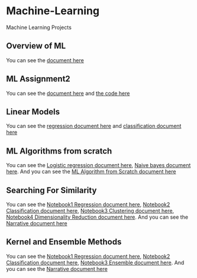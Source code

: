 # Machine-Learning
Machine Learning Projects

## Overview of ML
You can see the [document here](Overview_of_ML.pdf)

## ML Assignment2
You can see the [document here](ML_Assignment2.pdf) and [the code here](main.cpp)

## Linear Models
You can see the [regression document here](regression.pdf) and [classification document here](Classification.pdf)

## ML Algorithms from scratch
You can see the [Logistic regression document here](LRscratch.cpp), [Naive bayes document here](NBscratch.cpp).
And you can see the [ML Algorithm from Scratch document here](MLscratch.pdf) 

## Searching For Similarity
You can see the [Notebook1 Regression document here](N1-Regression.pdf), [Notebook2 Classification document here](Notebook2.pdf), 
[Notebook3 Clustering document here](Notebook3.pdf), [Notebook4 Dimensionality Reduction document here](Notebook4.pdf).
And you can see the [Narrative document here](ML_Searching_for_Similarity.pdf) 

## Kernel and Ensemble Methods
You can see the [Notebook1 Regression document here](SVMRegression.pdf), [Notebook2 Classification document here](SVMClassification.pdf), 
[Notebook3 Ensemble document here](EnsembleMethods.pdf).
And you can see the [Narrative document here](KernelEnsemble_Methods.pdf) 

